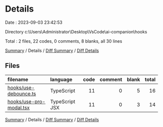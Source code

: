 # Details

Date : 2023-09-03 23:42:53

Directory c:\\Users\\Administrator\\Desktop\\VsCode\\ai-companion\\hooks

Total : 2 files,  22 codes, 0 comments, 8 blanks, all 30 lines

[Summary](results.md) / Details / [Diff Summary](diff.md) / [Diff Details](diff-details.md)

## Files
| filename | language | code | comment | blank | total |
| :--- | :--- | ---: | ---: | ---: | ---: |
| [hooks/use-debounce.ts](/hooks/use-debounce.ts) | TypeScript | 11 | 0 | 5 | 16 |
| [hooks/use-pro-modal.tsx](/hooks/use-pro-modal.tsx) | TypeScript JSX | 11 | 0 | 3 | 14 |

[Summary](results.md) / Details / [Diff Summary](diff.md) / [Diff Details](diff-details.md)